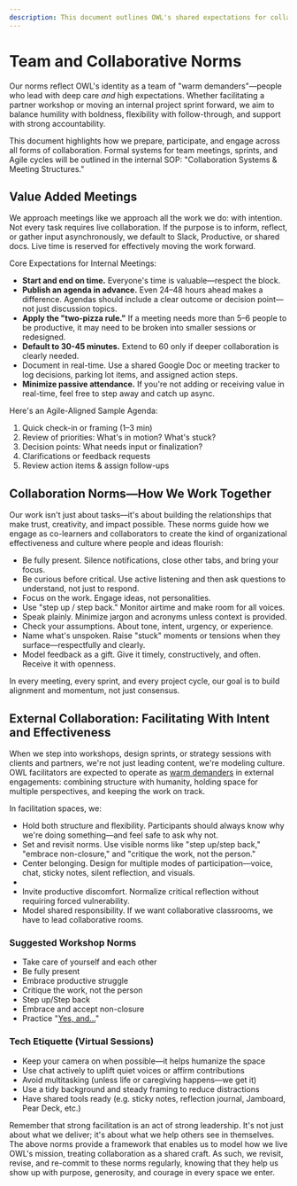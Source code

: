 ```yaml
---
description: This document outlines OWL's shared expectations for collaboration—within our internal team and with the schools, districts, and partners we serve. It reinforces our commitment to collective leadership, psychological safety, and results-driven teamwork rooted in empathy, trust, and clarity.
---
```


# Team and Collaborative Norms

Our norms reflect OWL's identity as a team of "warm demanders"—people who lead with deep care *and* high expectations. Whether facilitating a partner workshop or moving an internal project sprint forward, we aim to balance humility with boldness, flexibility with follow-through, and support with strong accountability.

This document highlights how we prepare, participate, and engage across all forms of collaboration. Formal systems for team meetings, sprints, and Agile cycles will be outlined in the internal SOP: "Collaboration Systems & Meeting Structures."

## Value Added Meetings

We approach meetings like we approach all the work we do: with intention. Not every task requires live collaboration. If the purpose is to inform, reflect, or gather input asynchronously, we default to Slack, Productive, or shared docs. Live time is reserved for effectively moving the work forward.

Core Expectations for Internal Meetings:

* **Start and end on time.** Everyone's time is valuable—respect the block.  
* **Publish an agenda in advance.** Even 24–48 hours ahead makes a difference. Agendas should include a clear outcome or decision point—not just discussion topics.  
* **Apply the "two-pizza rule."** If a meeting needs more than 5–6 people to be productive, it may need to be broken into smaller sessions or redesigned.  
* **Default to 30-45 minutes.** Extend to 60 only if deeper collaboration is clearly needed.  
* Document in real-time. Use a shared Google Doc or meeting tracker to log decisions, parking lot items, and assigned action steps.  
* **Minimize passive attendance.** If you're not adding or receiving value in real-time, feel free to step away and catch up async.

Here's an Agile-Aligned Sample Agenda:

1. Quick check-in or framing (1–3 min)  
2. Review of priorities: What's in motion? What's stuck?  
3. Decision points: What needs input or finalization?  
4. Clarifications or feedback requests  
5. Review action items & assign follow-ups

## Collaboration Norms—How We Work Together

Our work isn't just about tasks—it's about building the relationships that make trust, creativity, and impact possible. These norms guide how we engage as co-learners and collaborators to create the kind of organizational effectiveness and culture where people and ideas flourish:

* Be fully present. Silence notifications, close other tabs, and bring your focus.  
* Be curious before critical. Use active listening and then ask questions to understand, not just to respond.  
* Focus on the work. Engage ideas, not personalities.  
* Use "step up / step back." Monitor airtime and make room for all voices.  
* Speak plainly. Minimize jargon and acronyms unless context is provided.  
* Check your assumptions. About tone, intent, urgency, or experience.  
* Name what's unspoken. Raise "stuck" moments or tensions when they surface—respectfully and clearly.  
* Model feedback as a gift. Give it timely, constructively, and often. Receive it with openness.

In every meeting, every sprint, and every project cycle, our goal is to build alignment and momentum, not just consensus.

## External Collaboration: Facilitating With Intent and Effectiveness

When we step into workshops, design sprints, or strategy sessions with clients and partners, we're not just leading content, we're modeling culture. OWL facilitators are expected to operate as [warm demanders](https://resources.corwin.com/sites/default/files/13._figure_6.2_warm_demander_chart.pdf) in external engagements: combining structure with humanity, holding space for multiple perspectives, and keeping the work on track.

In facilitation spaces, we:

* Hold both structure and flexibility. Participants should always know why we're doing something—and feel safe to ask why not.  
* Set and revisit norms. Use visible norms like "step up/step back," "embrace non-closure," and "critique the work, not the person."  
* Center belonging. Design for multiple modes of participation—voice, chat, sticky notes, silent reflection, and visuals.  
*   
* Invite productive discomfort. Normalize critical reflection without requiring forced vulnerability.  
* Model shared responsibility. If we want collaborative classrooms, we have to lead collaborative rooms.

### Suggested Workshop Norms

* Take care of yourself and each other  
* Be fully present  
* Embrace productive struggle  
* Critique the work, not the person  
* Step up/Step back  
* Embrace and accept non-closure   
* Practice "[Yes, and…](https://medium.com/improv4/saying-yes-and-a-principle-for-improv-business-life-fd050bccf7e3)" 

### Tech Etiquette (Virtual Sessions)

* Keep your camera on when possible—it helps humanize the space  
* Use chat actively to uplift quiet voices or affirm contributions  
* Avoid multitasking (unless life or caregiving happens—we get it)  
* Use a tidy background and steady framing to reduce distractions  
* Have shared tools ready (e.g. sticky notes, reflection journal, Jamboard, Pear Deck, etc.)

Remember that strong facilitation is an act of strong leadership. It's not just about what we deliver; it's about what we help others see in themselves. The above norms provide a framework that enables us to model how we live OWL's mission, treating collaboration as a shared craft. As such, we revisit, revise, and re-commit to these norms regularly, knowing that they help us show up with purpose, generosity, and courage in every space we enter.

